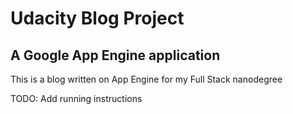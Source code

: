 # Udacity Blog Project
## A Google App Engine application

This is a blog written on App Engine for my Full Stack nanodegree

TODO: Add running instructions
